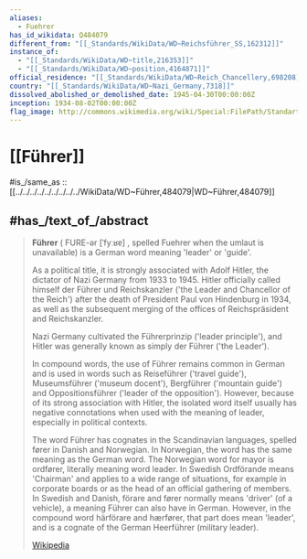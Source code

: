 ```yaml
---
aliases:
  - Fuehrer
has_id_wikidata: Q484079
different_from: "[[_Standards/WikiData/WD~Reichsführer_SS,162312]]"
instance_of:
  - "[[_Standards/WikiData/WD~title,216353]]"
  - "[[_Standards/WikiData/WD~position,4164871]]"
official_residence: "[[_Standards/WikiData/WD~Reich_Chancellery,698208]]"
country: "[[_Standards/WikiData/WD~Nazi_Germany,7318]]"
dissolved_abolished_or_demolished_date: 1945-04-30T00:00:00Z
inception: 1934-08-02T00:00:00Z
flag_image: http://commons.wikimedia.org/wiki/Special:FilePath/Standarte%20Adolf%20Hitlers.svg
---
```


# [[Führer]] 

#is_/same_as :: [[../../../../../../../../../WikiData/WD~Führer,484079|WD~Führer,484079]] 

## #has_/text_of_/abstract 

> **Führer** ( FURE-ər [ˈfyːʁɐ] , spelled Fuehrer when the umlaut is unavailable) 
> is a German word meaning 'leader' or 'guide'. 
> 
> As a political title, it is strongly associated with Adolf Hitler, 
> the dictator of Nazi Germany from 1933 to 1945. 
> Hitler officially called himself der Führer und Reichskanzler ('the Leader and Chancellor of the Reich') 
> after the death of President Paul von Hindenburg in 1934, 
> as well as the subsequent merging of the offices of Reichspräsident and Reichskanzler. 
>
> Nazi Germany cultivated the Führerprinzip ('leader principle'), and Hitler was generally known as simply der Führer ('the Leader').
>
> In compound words, the use of Führer remains common in German and is used in words such as Reiseführer ('travel guide'), Museumsführer ('museum docent'), Bergführer ('mountain guide') and Oppositionsführer ('leader of the opposition'). However, because of its strong association with Hitler, the isolated word itself usually has negative connotations when used with the meaning of leader, especially in political contexts. 
>
> The word Führer has cognates in the Scandinavian languages, spelled fører in Danish and Norwegian. In Norwegian, the word has the same meaning as the German word. The Norwegian word for mayor is ordfører, literally meaning word leader. In Swedish Ordförande means 'Chairman' and applies to a wide range of situations, for example in corporate boards or as the head of an official gathering of members. In Swedish and Danish, förare and fører normally means 'driver' (of a vehicle), a meaning Führer can also have in German. However, in the compound word härförare and hærfører, that part does mean 'leader', and is a cognate of the German Heerführer (military leader).
>
> [Wikipedia](https://en.wikipedia.org/wiki/F%C3%BChrer) 


